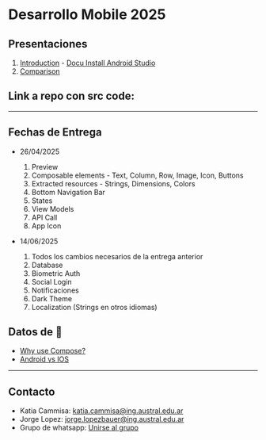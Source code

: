 # Desarrollo Mobile 2025

## Presentaciones
1. [Introduction](introduction) - [Docu Install Android Studio](https://developer.android.com/codelabs/basic-android-kotlin-compose-install-android-studio?hl=es-419#0)
2. [Comparison](comparison)
   
<!---

2. [Docu Resources](https://developer.android.com/guide/topics/resources/providing-resources?hl=es-419)
3. [Docu Animations](https://developer.android.com/develop/ui/compose/animation/introduction?hl=es-419)
4. [Navigation](navigation) - [Docu Bottom Nav Bar](https://developer.android.com/develop/ui/compose/navigation?hl=es-419#bottom-nav) - [Docu Navigation](https://developer.android.com/develop/ui/compose/navigation?hl=es-419h)
5. [States](states) - [Docu States](https://developer.android.com/develop/ui/compose/state?hl=es-419)
6. [Docu API Retreival](https://www.geeksforgeeks.org/how-to-get-data-from-api-using-retrofit-library-in-android/) - [Link para crear una API](https://retool.com/api-generator)
7. [Docu primitive data storage](https://medium.com/@mundodigital.pro/implementando-datastore-preferences-en-android-con-kotlin-f1cbb28974af) - [Docu Room local database](https://medium.com/@harimoradiya123/getting-started-with-room-database-in-android-using-kotlin-92f84b6a5e6c)
8. [Link create App Icon](https://icon.kitchen/)
9. [Docu Dismissible Card](https://www.geeksforgeeks.org/android-jetpack-compose-swipe-to-dismiss-with-material-3/)
10. [Docu Tabs](https://www.freecodecamp.org/news/tabs-in-jetpack-compose/)
11. [Docu FABs](https://developer.android.com/quick-guides/content/create-floating-action-button)
12. [Docu Switch](https://developer.android.com/develop/ui/compose/components/switch)
13. [Docu Chip](https://developer.android.com/develop/ui/compose/components/chip)
14. [Docu Checkbox](https://developer.android.com/develop/ui/compose/components/checkbox)
15. [Docu Navigation Drawer (side modal)](https://developer.android.com/develop/ui/compose/components/drawer)
16. [Docu Biometric Auth](https://medium.com/@muaz.kadan/biometric-authentication-in-jetpack-compose-5e4d7e35d1e7)

-->

## Link a repo con src code: 
**************************************************

## Fechas de Entrega
* 26/04/2025
  1. Preview
  2. Composable elements - Text, Column, Row, Image, Icon, Buttons
  3. Extracted resources - Strings, Dimensions, Colors
  4. Bottom Navigation Bar
  6. States
  8. View Models
  9. API Call
  10. App Icon
  
* 14/06/2025
  1. Todos los cambios necesarios de la entrega anterior
  2. Database
  3. Biometric Auth
  4. Social Login
  5. Notificaciones
  6. Dark Theme
  7. Localization (Strings en otros idiomas)

## Datos de 🌈

* [Why use Compose?](https://developer.android.com/develop/ui/compose/why-adopt)
* [Android vs IOS](https://backlinko.com/iphone-vs-android-statistics)

**************************************************

## Contacto
* Katia Cammisa: [katia.cammisa@ing.austral.edu.ar](katia.cammisa@ing.austral.edu.ar)
* Jorge Lopez: [jorge.lopezbauer@ing.austral.edu.ar](jorge.lopezbauer@ing.austral.edu.ar )
* Grupo de whatsapp: [Unirse al grupo](https://chat.whatsapp.com/LRkpYekV5SD28p5fpQDupU)
